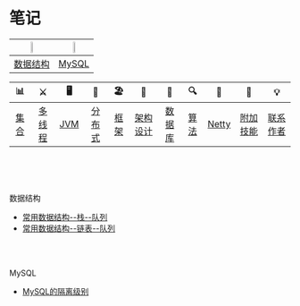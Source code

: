 # 笔记
<img src="https://github.com/xufeifan1992/note/blob/master/images/icon/1f4ca.png" width = 10% height = 10% />|<img src="https://github.com/xufeifan1992/note/blob/master/images/icon/1f4ee.png" width = 10% height = 10% />
-|-
[数据结构](#dataStructure)|[MySQL](#mysql)

<table>
<thead>
<tr>
<th align="center"><g-emoji class="g-emoji" alias="bar_chart" fallback-src="https://github.githubassets.com/images/icons/emoji/unicode/1f4ca.png">📊</g-emoji></th>
<th align="center"><g-emoji class="g-emoji" alias="crossed_swords" fallback-src="https://github.githubassets.com/images/icons/emoji/unicode/2694.png">⚔️</g-emoji></th>
<th align="center"><g-emoji class="g-emoji" alias="desktop_computer" fallback-src="https://github.githubassets.com/images/icons/emoji/unicode/1f5a5.png">🖥</g-emoji></th>
<th align="center"><g-emoji class="g-emoji" alias="busstop" fallback-src="https://github.githubassets.com/images/icons/emoji/unicode/1f68f.png">🚏</g-emoji></th>
<th align="center"><g-emoji class="g-emoji" alias="beach_umbrella" fallback-src="https://github.githubassets.com/images/icons/emoji/unicode/1f3d6.png">🏖</g-emoji></th>
<th align="center"><g-emoji class="g-emoji" alias="foggy" fallback-src="https://github.githubassets.com/images/icons/emoji/unicode/1f301.png">🌁</g-emoji></th>
<th align="center"><g-emoji class="g-emoji" alias="postbox" fallback-src="https://github.githubassets.com/images/icons/emoji/unicode/1f4ee.png">📮</g-emoji></th>
<th align="center"><g-emoji class="g-emoji" alias="mag" fallback-src="https://github.githubassets.com/images/icons/emoji/unicode/1f50d.png">🔍</g-emoji></th>
<th align="center"><g-emoji class="g-emoji" alias="rocket" fallback-src="https://github.githubassets.com/images/icons/emoji/unicode/1f680.png">🚀</g-emoji></th>
<th align="center"><g-emoji class="g-emoji" alias="rainbow" fallback-src="https://github.githubassets.com/images/icons/emoji/unicode/1f308.png">🌈</g-emoji></th>
<th align="center"><g-emoji class="g-emoji" alias="bulb" fallback-src="https://github.githubassets.com/images/icons/emoji/unicode/1f4a1.png">💡</g-emoji></th>
</tr>
</thead>
<tbody>
<tr>
<td align="center"><a href="#%E5%B8%B8%E7%94%A8%E9%9B%86%E5%90%88">集合</a></td>
<td align="center"><a href="#java-%E5%A4%9A%E7%BA%BF%E7%A8%8B">多线程</a></td>
<td align="center"><a href="#jvm">JVM</a></td>
<td align="center"><a href="#%E5%88%86%E5%B8%83%E5%BC%8F%E7%9B%B8%E5%85%B3">分布式</a></td>
<td align="center"><a href="#%E5%B8%B8%E7%94%A8%E6%A1%86%E6%9E%B6%E7%AC%AC%E4%B8%89%E6%96%B9%E7%BB%84%E4%BB%B6">框架</a></td>
<td align="center"><a href="#%E6%9E%B6%E6%9E%84%E8%AE%BE%E8%AE%A1">架构设计</a></td>
<td align="center"><a href="#db-%E7%9B%B8%E5%85%B3">数据库</a></td>
<td align="center"><a href="#%E6%95%B0%E6%8D%AE%E7%BB%93%E6%9E%84%E4%B8%8E%E7%AE%97%E6%B3%95">算法</a></td>
<td align="center"><a href="#netty-%E7%9B%B8%E5%85%B3">Netty</a></td>
<td align="center"><a href="#%E9%99%84%E5%8A%A0%E6%8A%80%E8%83%BD">附加技能</a></td>
<td align="center"><a href="#%E8%81%94%E7%B3%BB%E4%BD%9C%E8%80%85">联系作者</a></td>
</tr>
</tbody>
</table>

<br>
<br>
<br>


<span id="dataStructure">数据结构</span>
* [常用数据结构--栈--队列](https://github.com/xufeifan1992/note/blob/master/MD/Java%E5%9F%BA%E7%A1%80-%E6%95%B0%E6%8D%AE%E7%BB%93%E6%9E%84/2019-4-17-%E6%95%B0%E6%8D%AE%E7%BB%93%E6%9E%84-%E6%A0%88-%E9%98%9F%E5%88%97.md)
* [常用数据结构--链表--队列](https://github.com/xufeifan1992/note/blob/master/MD/Java%E5%9F%BA%E7%A1%80-%E6%95%B0%E6%8D%AE%E7%BB%93%E6%9E%84/2019-4-19-%E6%95%B0%E6%8D%AE%E7%BB%93%E6%9E%84-%E9%93%BE%E8%A1%A8.md)

<br>
<br>

<span id="mysql">MySQL</span>
* [MySQL的隔离级别](https://github.com/xufeifan1992/note/blob/master/MD/MySQL/2019-4-19-%E6%95%B0%E6%8D%AE%E5%BA%93%E9%9A%94%E7%A6%BB%E7%BA%A7%E5%88%AB.md)

